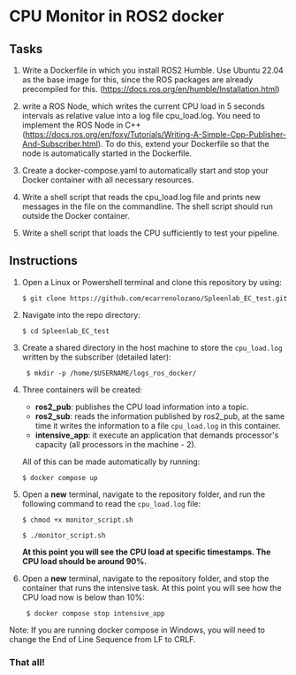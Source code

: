 # CPU Monitor in ROS2 docker

## Tasks
1. Write a Dockerfile in which you install ROS2 Humble. Use Ubuntu 22.04 as the base image for this, since the ROS packages are already precompiled for this.  (https://docs.ros.org/en/humble/Installation.html)

2. write a ROS Node, which writes the current CPU load in 5 seconds intervals as relative value into a log file cpu_load.log. You need to implement the ROS Node in C++ (https://docs.ros.org/en/foxy/Tutorials/Writing-A-Simple-Cpp-Publisher-And-Subscriber.html). To do this, extend your Dockerfile so that the node is automatically started in the Dockerfile.

3. Create a docker-compose.yaml to automatically start and stop your Docker container with all necessary resources.

4. Write a shell script that reads the cpu_load.log file and prints new messages in the file on the commandline. The shell script should run outside the Docker container.

5. Write a shell script that loads the CPU sufficiently to test your pipeline.

## Instructions

1. Open a Linux or Powershell terminal and clone this repository by using:

    ```shell
    $ git clone https://github.com/ecarrenolozano/Spleenlab_EC_test.git
    ```

2. Navigate into the repo directory:

    ```shell
    $ cd Spleenlab_EC_test
    ```

3. Create a shared directory in the host machine to store the `cpu_load.log` written by the subscriber (detailed later):
   
   ```shell
    $ mkdir -p /home/$USERNAME/logs_ros_docker/
   ```

4. Three containers will be created:
    * **ros2_pub**: publishes the CPU load information into a topic.
    * **ros2_sub**: reads the information published by ros2_pub, at the same time it writes the information to a file `cpu_load.log` in this container.
    * **intensive_app**: it execute an application that demands processor's capacity (all processors in the machine - 2). 
  
    All of this can be made automatically by running:
    ```shell
    $ docker compose up
    ```
5. Open a **new** terminal, navigate to the repository folder, and run the following command to read the `cpu_load.log` file:
    ```shell
    $ chmod +x monitor_script.sh
    ```
    ```shell
    $ ./monitor_script.sh
    ```
    **At this point you will see the CPU load at specific timestamps. The CPU load should be around 90%.**

6. Open a **new** terminal, navigate to the repository folder, and stop the container that runs the intensive task. At this point you will see how the CPU load now is below than 10%:
   
   ```shell
    $ docker compose stop intensive_app
    ```

Note: If you are running docker compose in Windows, you will need to change the End of Line Sequence from LF to CRLF.

### That all!
  